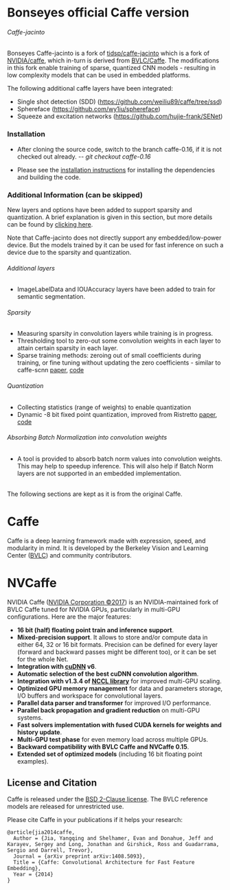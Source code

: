# Bonseyes official Caffe version
###### Caffe-jacinto

Bonseyes Caffe-jacinto is a fork of [tidsp/caffe-jacinto](https://github.com/tidsp/caffe-jacinto) which is a fork of [NVIDIA/caffe](https://github.com/NVIDIA/caffe), which in-turn is derived from [BVLC/Caffe](https://github.com/BVLC/caffe). The modifications in this fork enable training of sparse, quantized CNN models - resulting in low complexity models that can be used in embedded platforms.

The following additional caffe layers have been integrated:

- Single shot detection (SDD) (https://github.com/weiliu89/caffe/tree/ssd)
- Sphereface (https://github.com/wy1iu/sphereface)
- Squeeze and excitation networks (https://github.com/hujie-frank/SENet)

### Installation
* After cloning the source code, switch to the branch caffe-0.16, if it is not checked out already.
-- *git checkout caffe-0.16*

* Please see the [installation instructions](INSTALL.md) for installing the dependencies and building the code. 

### Additional Information (can be skipped)

New layers and options have been added to support sparsity and quantization. A brief explanation is given in this section, but more details can be found by [clicking here](FEATURES.md). 

Note that Caffe-jacinto does not directly support any embedded/low-power device. But the models trained by it can be used for fast inference on such a device due to the sparsity and quantization.

###### Additional layers
* ImageLabelData and IOUAccuracy layers have been added to train for semantic segmentation.

###### Sparsity
* Measuring sparsity in convolution layers while training is in progress. 
* Thresholding tool to zero-out some convolution weights in each layer to attain certain sparsity in each layer.
* Sparse training methods: zeroing out of small coefficients during training, or fine tuning without updating the zero coefficients - similar to caffe-scnn [paper](https://arxiv.org/abs/1608.03665), [code](https://github.com/wenwei202/caffe/tree/scnn)

###### Quantization
* Collecting statistics (range of weights) to enable quantization
* Dynamic -8 bit fixed point quantization, improved from Ristretto [paper](https://arxiv.org/abs/1605.06402), [code](https://github.com/pmgysel/caffe)

###### Absorbing Batch Normalization into convolution weights
* A tool is provided to absorb batch norm values into convolution weights. This may help to speedup inference. This will also help if Batch Norm layers are not supported in an embedded implementation.

<br>
The following sections are kept as it is from the original Caffe.

# Caffe

Caffe is a deep learning framework made with expression, speed, and modularity in mind.
It is developed by the Berkeley Vision and Learning Center ([BVLC](http://bvlc.eecs.berkeley.edu))
and community contributors.

# NVCaffe

NVIDIA Caffe ([NVIDIA Corporation &copy;2017](http://nvidia.com)) is an NVIDIA-maintained fork
of BVLC Caffe tuned for NVIDIA GPUs, particularly in multi-GPU configurations.
Here are the major features:
* **16 bit (half) floating point train and inference support**.
* **Mixed-precision support**. It allows to store and/or compute data in either 
64, 32 or 16 bit formats. Precision can be defined for every layer (forward and 
backward passes might be different too), or it can be set for the whole Net.
* **Integration with  [cuDNN](https://developer.nvidia.com/cudnn) v6**.
* **Automatic selection of the best cuDNN convolution algorithm**.
* **Integration with v1.3.4 of [NCCL library](https://github.com/NVIDIA/nccl)**
 for improved multi-GPU scaling.
* **Optimized GPU memory management** for data and parameters storage, I/O buffers 
and workspace for convolutional layers.
* **Parallel data parser and transformer** for improved I/O performance.
* **Parallel back propagation and gradient reduction** on multi-GPU systems.
* **Fast solvers implementation with fused CUDA kernels for weights and history update**.
* **Multi-GPU test phase** for even memory load across multiple GPUs.
* **Backward compatibility with BVLC Caffe and NVCaffe 0.15**.
* **Extended set of optimized models** (including 16 bit floating point examples).


## License and Citation

Caffe is released under the [BSD 2-Clause license](https://github.com/BVLC/caffe/blob/master/LICENSE).
The BVLC reference models are released for unrestricted use.

Please cite Caffe in your publications if it helps your research:

    @article{jia2014caffe,
      Author = {Jia, Yangqing and Shelhamer, Evan and Donahue, Jeff and Karayev, Sergey and Long, Jonathan and Girshick, Ross and Guadarrama, Sergio and Darrell, Trevor},
      Journal = {arXiv preprint arXiv:1408.5093},
      Title = {Caffe: Convolutional Architecture for Fast Feature Embedding},
      Year = {2014}
    }
